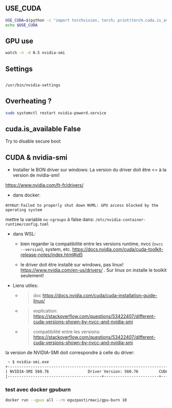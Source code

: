 ## USE_CUDA

```bash
USE_CUDA=$(python -c "import torchvision, torch; print(torch.cuda.is_available())")
echo $USE_CUDA

```

## GPU use

```bash
watch -n -d 0.5 nvidia-smi

```

## Settings

```bash

/usr/bin/nvidia-settings

```

## Overheating ?

```bash
sudo systemctl restart nvidia-powerd.service
```

## cuda.is_available False

Try to disable secure boot

## CUDA & nvidia-smi

- Installer le BON driver sur windows:
La version du driver doit être <= à la version de nvidia-smi!

<https://www.nvidia.com/fr-fr/drivers/>

- dans docker:

erreur: `Failed to properly shut down NVML: GPU access blocked by the operating system`

mettre la variable `no-cgroups` à false dans:
`/etc/nvidia-container-runtime/config.toml`

- dans WSL:
  - bien regarder la compatibilité entre les versions runtime, nvcc (`nvcc --version`), system, etc.
<https://docs.nvidia.com/cuda/cuda-toolkit-release-notes/index.html#id5>

  - le driver doit être installé sur windows, pas linux! <https://www.nvidia.com/en-us/drivers/> . Sur linux on installe le toolkit seulement!

- Liens utiles:  

  - > doc
<https://docs.nvidia.com/cuda/cuda-installation-guide-linux/>

  - > explication:  
<https://stackoverflow.com/questions/53422407/different-cuda-versions-shown-by-nvcc-and-nvidia-smi>

  - > compatibilité entre les versions:
<https://stackoverflow.com/questions/53422407/different-cuda-versions-shown-by-nvcc-and-nvidia-smi>

la version de NVIDIA-SMI doit correspondre à celle du driver:

```txt
 ~ $ nvidia-smi.exe
+-----------------------------------------------------------------------------------------+
| NVIDIA-SMI 560.76                 Driver Version: 560.76         CUDA Version: 12.6     |
|-----------------------------------------+------------------------+----------------------+
```

### test avec docker gpuburn

```sh
docker run --gpus all --rm oguzpastirmaci/gpu-burn 10
```

